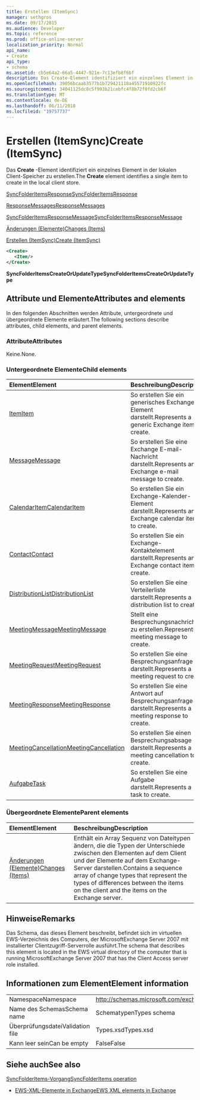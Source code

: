 ```yaml
---
title: Erstellen (ItemSync)
manager: sethgros
ms.date: 09/17/2015
ms.audience: Developer
ms.topic: reference
ms.prod: office-online-server
localization_priority: Normal
api_name:
- Create
api_type:
- schema
ms.assetid: cb5e64a2-66a5-4447-921e-7c13efb8f6bf
description: Das Create-Element identifiziert ein einzelnes Element in der lokalen Client-Speicher zu erstellen.
ms.openlocfilehash: 39056bcaab3577b1b729421118a45571910922fc
ms.sourcegitcommit: 34041125dc8c5f993b21cebfc4f8b72f0fd2cb6f
ms.translationtype: MT
ms.contentlocale: de-DE
ms.lasthandoff: 06/11/2018
ms.locfileid: "19757737"
---
```

# <a name="create-itemsync"></a><span data-ttu-id="e934d-103">Erstellen (ItemSync)</span><span class="sxs-lookup"><span data-stu-id="e934d-103">Create (ItemSync)</span></span>

<span data-ttu-id="e934d-104">Das **Create** -Element identifiziert ein einzelnes Element in der lokalen Client-Speicher zu erstellen.</span><span class="sxs-lookup"><span data-stu-id="e934d-104">The **Create** element identifies a single item to create in the local client store.</span></span> 
  
[<span data-ttu-id="e934d-105">SyncFolderItemsResponse</span><span class="sxs-lookup"><span data-stu-id="e934d-105">SyncFolderItemsResponse</span></span>](syncfolderitemsresponse.md)
  
[<span data-ttu-id="e934d-106">ResponseMessages</span><span class="sxs-lookup"><span data-stu-id="e934d-106">ResponseMessages</span></span>](responsemessages.md)
  
[<span data-ttu-id="e934d-107">SyncFolderItemsResponseMessage</span><span class="sxs-lookup"><span data-stu-id="e934d-107">SyncFolderItemsResponseMessage</span></span>](syncfolderitemsresponsemessage.md)
  
[<span data-ttu-id="e934d-108">Änderungen (Elemente)</span><span class="sxs-lookup"><span data-stu-id="e934d-108">Changes (Items)</span></span>](changes-items.md)
  
[<span data-ttu-id="e934d-109">Erstellen (ItemSync)</span><span class="sxs-lookup"><span data-stu-id="e934d-109">Create (ItemSync)</span></span>](create-itemsync.md)
  
```xml
<Create>
   <Item/>
</Create>
```

 <span data-ttu-id="e934d-110">**SyncFolderItemsCreateOrUpdateType**</span><span class="sxs-lookup"><span data-stu-id="e934d-110">**SyncFolderItemsCreateOrUpdateType**</span></span>
## <a name="attributes-and-elements"></a><span data-ttu-id="e934d-111">Attribute und Elemente</span><span class="sxs-lookup"><span data-stu-id="e934d-111">Attributes and elements</span></span>

<span data-ttu-id="e934d-112">In den folgenden Abschnitten werden Attribute, untergeordnete und übergeordnete Elemente erläutert.</span><span class="sxs-lookup"><span data-stu-id="e934d-112">The following sections describe attributes, child elements, and parent elements.</span></span>
  
### <a name="attributes"></a><span data-ttu-id="e934d-113">Attribute</span><span class="sxs-lookup"><span data-stu-id="e934d-113">Attributes</span></span>

<span data-ttu-id="e934d-114">Keine.</span><span class="sxs-lookup"><span data-stu-id="e934d-114">None.</span></span>
  
### <a name="child-elements"></a><span data-ttu-id="e934d-115">Untergeordnete Elemente</span><span class="sxs-lookup"><span data-stu-id="e934d-115">Child elements</span></span>

|<span data-ttu-id="e934d-116">**Element**</span><span class="sxs-lookup"><span data-stu-id="e934d-116">**Element**</span></span>|<span data-ttu-id="e934d-117">**Beschreibung**</span><span class="sxs-lookup"><span data-stu-id="e934d-117">**Description**</span></span>|
|:-----|:-----|
|[<span data-ttu-id="e934d-118">Item</span><span class="sxs-lookup"><span data-stu-id="e934d-118">Item</span></span>](item.md) <br/> |<span data-ttu-id="e934d-119">So erstellen Sie ein generisches Exchange-Element darstellt.</span><span class="sxs-lookup"><span data-stu-id="e934d-119">Represents a generic Exchange item to create.</span></span>  <br/> |
|[<span data-ttu-id="e934d-120">Message</span><span class="sxs-lookup"><span data-stu-id="e934d-120">Message</span></span>](message-ex15websvcsotherref.md) <br/> |<span data-ttu-id="e934d-121">So erstellen Sie eine Exchange E-mail-Nachricht darstellt.</span><span class="sxs-lookup"><span data-stu-id="e934d-121">Represents an Exchange e-mail message to create.</span></span>  <br/> |
|[<span data-ttu-id="e934d-122">CalendarItem</span><span class="sxs-lookup"><span data-stu-id="e934d-122">CalendarItem</span></span>](calendaritem.md) <br/> |<span data-ttu-id="e934d-123">So erstellen Sie ein Exchange-Kalender-Element darstellt.</span><span class="sxs-lookup"><span data-stu-id="e934d-123">Represents an Exchange calendar item to create.</span></span>  <br/> |
|[<span data-ttu-id="e934d-124">Contact</span><span class="sxs-lookup"><span data-stu-id="e934d-124">Contact</span></span>](contact.md) <br/> |<span data-ttu-id="e934d-125">So erstellen Sie ein Exchange-Kontaktelement darstellt.</span><span class="sxs-lookup"><span data-stu-id="e934d-125">Represents an Exchange contact item to create.</span></span>  <br/> |
|[<span data-ttu-id="e934d-126">DistributionList</span><span class="sxs-lookup"><span data-stu-id="e934d-126">DistributionList</span></span>](distributionlist.md) <br/> |<span data-ttu-id="e934d-127">So erstellen Sie eine Verteilerliste darstellt.</span><span class="sxs-lookup"><span data-stu-id="e934d-127">Represents a distribution list to create.</span></span>  <br/> |
|[<span data-ttu-id="e934d-128">MeetingMessage</span><span class="sxs-lookup"><span data-stu-id="e934d-128">MeetingMessage</span></span>](meetingmessage.md) <br/> |<span data-ttu-id="e934d-129">Stellt eine Besprechungsnachricht zu erstellen.</span><span class="sxs-lookup"><span data-stu-id="e934d-129">Represents a meeting message to create.</span></span>  <br/> |
|[<span data-ttu-id="e934d-130">MeetingRequest</span><span class="sxs-lookup"><span data-stu-id="e934d-130">MeetingRequest</span></span>](meetingrequest.md) <br/> |<span data-ttu-id="e934d-131">So erstellen Sie eine Besprechungsanfrage darstellt.</span><span class="sxs-lookup"><span data-stu-id="e934d-131">Represents a meeting request to create.</span></span>  <br/> |
|[<span data-ttu-id="e934d-132">MeetingResponse</span><span class="sxs-lookup"><span data-stu-id="e934d-132">MeetingResponse</span></span>](meetingresponse.md) <br/> |<span data-ttu-id="e934d-133">So erstellen Sie eine Antwort auf Besprechungsanfrage darstellt.</span><span class="sxs-lookup"><span data-stu-id="e934d-133">Represents a meeting response to create.</span></span>  <br/> |
|[<span data-ttu-id="e934d-134">MeetingCancellation</span><span class="sxs-lookup"><span data-stu-id="e934d-134">MeetingCancellation</span></span>](meetingcancellation.md) <br/> |<span data-ttu-id="e934d-135">So erstellen Sie einen Besprechungsabsage darstellt.</span><span class="sxs-lookup"><span data-stu-id="e934d-135">Represents a meeting cancellation to create.</span></span>  <br/> |
|[<span data-ttu-id="e934d-136">Aufgabe</span><span class="sxs-lookup"><span data-stu-id="e934d-136">Task</span></span>](task.md) <br/> |<span data-ttu-id="e934d-137">So erstellen Sie eine Aufgabe darstellt.</span><span class="sxs-lookup"><span data-stu-id="e934d-137">Represents a task to create.</span></span>  <br/> |
   
### <a name="parent-elements"></a><span data-ttu-id="e934d-138">Übergeordnete Elemente</span><span class="sxs-lookup"><span data-stu-id="e934d-138">Parent elements</span></span>

|<span data-ttu-id="e934d-139">**Element**</span><span class="sxs-lookup"><span data-stu-id="e934d-139">**Element**</span></span>|<span data-ttu-id="e934d-140">**Beschreibung**</span><span class="sxs-lookup"><span data-stu-id="e934d-140">**Description**</span></span>|
|:-----|:-----|
|[<span data-ttu-id="e934d-141">Änderungen (Elemente)</span><span class="sxs-lookup"><span data-stu-id="e934d-141">Changes (Items)</span></span>](changes-items.md) <br/> |<span data-ttu-id="e934d-142">Enthält ein Array Sequenz von Dateitypen ändern, die die Typen der Unterschiede zwischen den Elementen auf dem Client und der Elemente auf dem Exchange-Server darstellen.</span><span class="sxs-lookup"><span data-stu-id="e934d-142">Contains a sequence array of change types that represent the types of differences between the items on the client and the items on the Exchange server.</span></span>  <br/> |
   
## <a name="remarks"></a><span data-ttu-id="e934d-143">Hinweise</span><span class="sxs-lookup"><span data-stu-id="e934d-143">Remarks</span></span>

<span data-ttu-id="e934d-144">Das Schema, das dieses Element beschreibt, befindet sich im virtuellen EWS-Verzeichnis des Computers, der MicrosoftExchange Server 2007 mit installierter Clientzugriff-Serverrolle ausführt.</span><span class="sxs-lookup"><span data-stu-id="e934d-144">The schema that describes this element is located in the EWS virtual directory of the computer that is running MicrosoftExchange Server 2007 that has the Client Access server role installed.</span></span>
  
## <a name="element-information"></a><span data-ttu-id="e934d-145">Informationen zum Element</span><span class="sxs-lookup"><span data-stu-id="e934d-145">Element information</span></span>

|||
|:-----|:-----|
|<span data-ttu-id="e934d-146">Namespace</span><span class="sxs-lookup"><span data-stu-id="e934d-146">Namespace</span></span>  <br/> |http://schemas.microsoft.com/exchange/services/2006/types  <br/> |
|<span data-ttu-id="e934d-147">Name des Schemas</span><span class="sxs-lookup"><span data-stu-id="e934d-147">Schema name</span></span>  <br/> |<span data-ttu-id="e934d-148">Schematypen</span><span class="sxs-lookup"><span data-stu-id="e934d-148">Types schema</span></span>  <br/> |
|<span data-ttu-id="e934d-149">Überprüfungsdatei</span><span class="sxs-lookup"><span data-stu-id="e934d-149">Validation file</span></span>  <br/> |<span data-ttu-id="e934d-150">Types.xsd</span><span class="sxs-lookup"><span data-stu-id="e934d-150">Types.xsd</span></span>  <br/> |
|<span data-ttu-id="e934d-151">Kann leer sein</span><span class="sxs-lookup"><span data-stu-id="e934d-151">Can be empty</span></span>  <br/> |<span data-ttu-id="e934d-152">False</span><span class="sxs-lookup"><span data-stu-id="e934d-152">False</span></span>  <br/> |
   
## <a name="see-also"></a><span data-ttu-id="e934d-153">Siehe auch</span><span class="sxs-lookup"><span data-stu-id="e934d-153">See also</span></span>



[<span data-ttu-id="e934d-154">SyncFolderItems-Vorgang</span><span class="sxs-lookup"><span data-stu-id="e934d-154">SyncFolderItems operation</span></span>](syncfolderitems-operation.md)


- [<span data-ttu-id="e934d-155">EWS-XML-Elemente in Exchange</span><span class="sxs-lookup"><span data-stu-id="e934d-155">EWS XML elements in Exchange</span></span>](ews-xml-elements-in-exchange.md)

